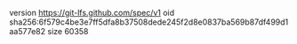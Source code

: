 version https://git-lfs.github.com/spec/v1
oid sha256:6f579c4be3e7ff5dfa8b37508dede245f2d8e0837ba569b87df499d1aa577e82
size 60358
